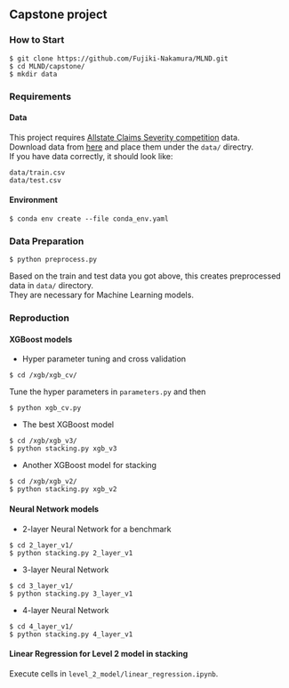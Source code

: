 ## Capstone project
### How to Start
```shell
$ git clone https://github.com/Fujiki-Nakamura/MLND.git
$ cd MLND/capstone/
$ mkdir data
```


### Requirements
#### Data
This project requires [Allstate Claims Severity competition](https://www.kaggle.com/c/allstate-claims-severity/) data.
<br>Download data from [here](https://www.kaggle.com/c/allstate-claims-severity/data) and place them under the `data/` directry.
<br>If you have data correctly, it should look like:
```
data/train.csv
data/test.csv
```

#### Environment
```shell
$ conda env create --file conda_env.yaml
```


### Data Preparation
```shell
$ python preprocess.py
```
Based on the train and test data you got above, this creates preprocessed data in `data/` directory.
<br>They are necessary for Machine Learning models.


### Reproduction
#### XGBoost models
- Hyper parameter tuning and cross validation
```shell
$ cd /xgb/xgb_cv/
```
Tune the hyper parameters in `parameters.py` and then
```
$ python xgb_cv.py
```

- The best XGBoost model
```shell
$ cd /xgb/xgb_v3/
$ python stacking.py xgb_v3
```

- Another XGBoost model for stacking
```shell
$ cd /xgb/xgb_v2/
$ python stacking.py xgb_v2
```

#### Neural Network models
- 2-layer Neural Network for a benchmark
```shell
$ cd 2_layer_v1/
$ python stacking.py 2_layer_v1
```

- 3-layer Neural Network
```shell
$ cd 3_layer_v1/
$ python stacking.py 3_layer_v1
```

- 4-layer Neural Network
```shell
$ cd 4_layer_v1/
$ python stacking.py 4_layer_v1
```

#### Linear Regression for Level 2 model in stacking
Execute cells in `level_2_model/linear_regression.ipynb`.
